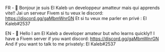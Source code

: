 FR - 👋 Bonjour je suis El Kaleb un developpeur amatteur mais qui apprends vite!!
Jai un serveur Fivem si tu veux le discord: https://discord.gg/gaMbmWnrGN
Et si tu veux me parler en privé : El Kaleb#2537

EN - 👋 Hello I am El Kaleb a developer amateur but who learns quickly!!
I have a Fivem server if you want discord: https://discord.gg/gaMbmWnrGN
And if you want to talk to me privately: El Kaleb#2537

